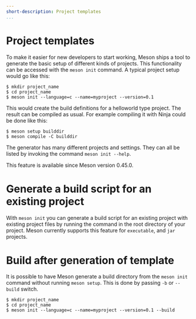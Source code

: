 ```yaml
---
short-description: Project templates
...
```


# Project templates

To make it easier for new developers to start working, Meson ships a
tool to generate the basic setup of different kinds of projects. This
functionality can be accessed with the `meson init` command. A typical
project setup would go like this:

```console
$ mkdir project_name
$ cd project_name
$ meson init --language=c --name=myproject --version=0.1
```

This would create the build definitions for a helloworld type
project. The result can be compiled as usual. For example compiling it
with Ninja could be done like this:

```
$ meson setup builddir
$ meson compile -C builddir
```

The generator has many different projects and settings. They can all
be listed by invoking the command `meson init --help`.

This feature is available since Meson version 0.45.0.

# Generate a build script for an existing project

With `meson init` you can generate a build script for an existing
project with existing project files by running the command in the
root directory of your project. Meson currently supports this
feature for `executable`, and `jar` projects.

# Build after generation of template

It is possible to have Meson generate a build directory from the
`meson init` command without running `meson setup`. This is done
by passing `-b` or `--build` switch.

```console
$ mkdir project_name
$ cd project_name
$ meson init --language=c --name=myproject --version=0.1 --build
```